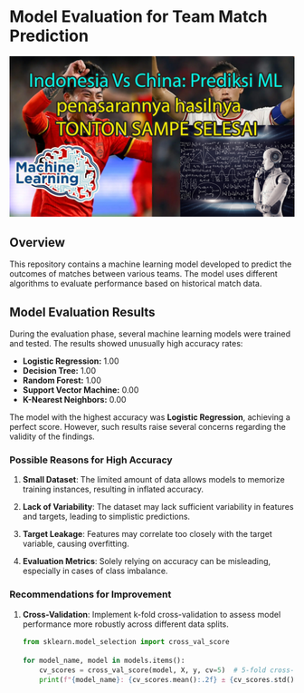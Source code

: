 # Model Evaluation for Team Match Prediction

![Prediction Model](https://github.com/Markenji/Indonesia-Vs-China-Prediksi-ML/blob/main/Image/tiktok22.jpg)

## Overview

This repository contains a machine learning model developed to predict the outcomes of matches between various teams. The model uses different algorithms to evaluate performance based on historical match data.

## Model Evaluation Results

During the evaluation phase, several machine learning models were trained and tested. The results showed unusually high accuracy rates:

- **Logistic Regression:** 1.00
- **Decision Tree:** 1.00
- **Random Forest:** 1.00
- **Support Vector Machine:** 0.00
- **K-Nearest Neighbors:** 0.00

The model with the highest accuracy was **Logistic Regression**, achieving a perfect score. However, such results raise several concerns regarding the validity of the findings.

### Possible Reasons for High Accuracy

1. **Small Dataset**: The limited amount of data allows models to memorize training instances, resulting in inflated accuracy.
   
2. **Lack of Variability**: The dataset may lack sufficient variability in features and targets, leading to simplistic predictions.

3. **Target Leakage**: Features may correlate too closely with the target variable, causing overfitting.

4. **Evaluation Metrics**: Solely relying on accuracy can be misleading, especially in cases of class imbalance.

### Recommendations for Improvement

1. **Cross-Validation**: Implement k-fold cross-validation to assess model performance more robustly across different data splits.
   
   ```python
   from sklearn.model_selection import cross_val_score

   for model_name, model in models.items():
       cv_scores = cross_val_score(model, X, y, cv=5)  # 5-fold cross-validation
       print(f"{model_name}: {cv_scores.mean():.2f} ± {cv_scores.std():.2f}")
